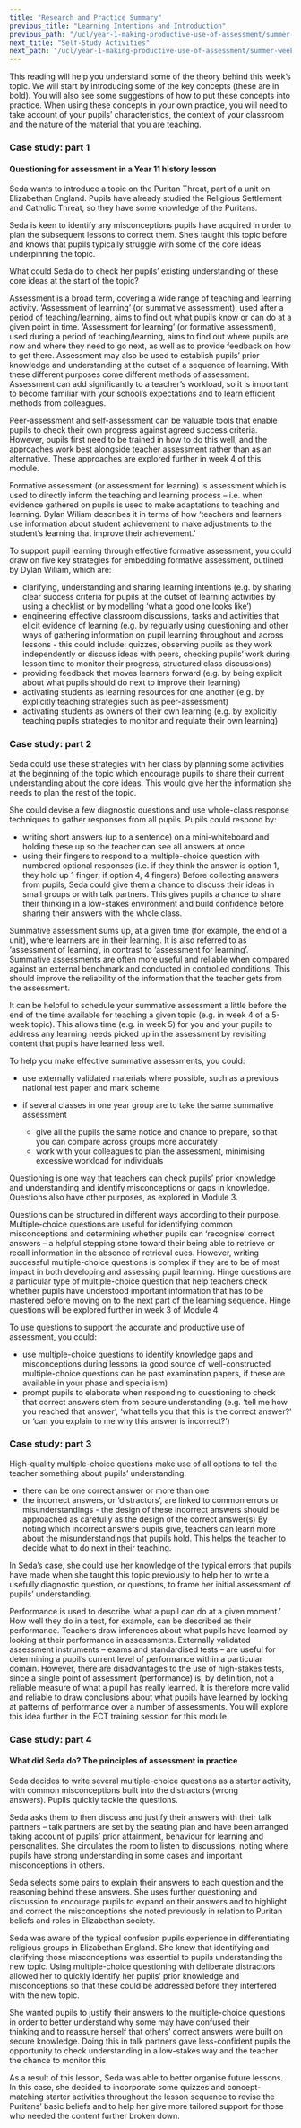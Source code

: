 ```yaml
---
title: "Research and Practice Summary"
previous_title: "Learning Intentions and Introduction"
previous_path: "/ucl/year-1-making-productive-use-of-assessment/summer-week-2-ect-learning-intentions-and-introduction"
next_title: "Self-Study Activities"
next_path: "/ucl/year-1-making-productive-use-of-assessment/summer-week-2-ect-self-study-activities"
---
```


This reading will help you understand some of the theory behind this week’s topic. We will start by introducing some of the key concepts (these are in bold). You will also see some suggestions of how to put these concepts into practice. When using these concepts in your own practice, you will need to take account of your pupils’ characteristics, the context of your classroom and the nature of the material that you are teaching.

### Case study: part 1

#### Questioning for assessment in a Year 11 history lesson

Seda wants to introduce a topic on the Puritan Threat, part of a unit on Elizabethan
England. Pupils have already studied the Religious Settlement and Catholic Threat,
so they have some knowledge of the Puritans.

Seda is keen to identify any misconceptions
pupils have acquired in order to plan the subsequent lessons to correct them. She’s
taught this topic before and knows that pupils typically struggle with some of the
core ideas underpinning the topic.

What could Seda do to check her pupils’ existing understanding of these core
ideas at the start of the topic?

Assessment is a broad term, covering a wide range of teaching and learning activity. ‘Assessment of learning’ (or summative assessment), used after a period of teaching/learning, aims to find out what pupils know or can do at a given point in time. ‘Assessment for learning’ (or formative assessment), used during a period of teaching/learning, aims to find out where pupils are now and where they need to go next, as well as to provide feedback on how to get there. Assessment may also be used to establish pupils’ prior knowledge and understanding at the outset of a sequence of learning. With these different purposes come different methods of assessment. Assessment can add significantly to a teacher’s workload, so it is important to become familiar with your school’s expectations and to learn efficient methods from colleagues.

Peer-assessment and self-assessment can be valuable tools that enable pupils to check their own progress against agreed success criteria. However, pupils first need to be trained in how to do this well, and the approaches work best alongside teacher assessment rather than as an alternative. These approaches are explored further in week 4 of this module.

Formative assessment (or assessment for learning) is assessment which is used to directly inform the teaching and learning process – i.e. when evidence gathered on pupils is used to make adaptations to teaching and learning. Dylan Wiliam describes it in terms of how ‘teachers and learners use information about student achievement to make adjustments to the student’s learning that improve their achievement.’

To support pupil learning through effective formative assessment, you could draw on five key strategies for embedding formative assessment, outlined by Dylan Wiliam, which are:

- clarifying, understanding and sharing learning intentions (e.g. by sharing clear success criteria for pupils at the outset of learning activities by using a checklist or by modelling ‘what a good one looks like’)
- engineering effective classroom discussions, tasks and activities that elicit evidence of learning (e.g. by regularly using questioning and other ways of gathering information on pupil learning throughout and across lessons - this could include: quizzes, observing pupils as they work independently or discuss ideas with peers, checking pupils’ work during lesson time to monitor their progress, structured class discussions)
- providing feedback that moves learners forward (e.g. by being explicit about what pupils should do next to improve their learning)
- activating students as learning resources for one another (e.g. by explicitly teaching strategies such as peer-assessment)
- activating students as owners of their own learning (e.g. by explicitly teaching pupils strategies to monitor and regulate their own learning)

### Case study: part 2

Seda could use these strategies with her class by planning some activities at the beginning of the topic which encourage pupils to share their current understanding about the core ideas. This would give her the information she needs to plan the rest of the topic.

She could devise a few diagnostic questions and use whole-class response techniques to gather responses from all pupils. Pupils could respond by:

- writing short answers (up to a sentence) on a mini-whiteboard and holding these up so the teacher can see all answers at once
- using their fingers to respond to a multiple-choice question with numbered optional responses (i.e. if they think the answer is option 1, they hold up 1 finger; if option 4, 4 fingers)
  Before collecting answers from pupils, Seda could give them a chance to discuss their
  ideas in small groups or with talk partners. This gives pupils a chance to share
  their thinking in a low-stakes environment and build confidence before sharing their
  answers with the whole class.

Summative assessment sums up, at a given time (for example, the end of a unit), where learners are in their learning. It is also referred to as ‘assessment of learning’, in contrast to ‘assessment for learning’. Summative assessments are often more useful and reliable when compared against an external benchmark and conducted in controlled conditions. This should improve the reliability of the information that the teacher gets from the assessment.

It can be helpful to schedule your summative assessment a little before the end of the time available for teaching a given topic (e.g. in week 4 of a 5-week topic). This allows time (e.g. in week 5) for you and your pupils to address any learning needs picked up in the assessment by revisiting content that pupils have learned less well.

To help you make effective summative assessments, you could:

- use externally validated materials where possible, such as a previous national test paper and mark scheme

- if several classes in one year group are to take the same summative assessment

  - give all the pupils the same notice and chance to prepare, so that you can compare across groups more accurately
  - work with your colleagues to plan the assessment, minimising excessive workload for individuals

Questioning is one way that teachers can check pupils’ prior knowledge and understanding and identify misconceptions or gaps in knowledge. Questions also have other purposes, as explored in Module 3.

Questions can be structured in different ways according to their purpose. Multiple-choice questions are useful for identifying common misconceptions and determining whether pupils can ‘recognise’ correct answers – a helpful stepping stone toward their being able to retrieve or recall information in the absence of retrieval cues. However, writing successful multiple-choice questions is complex if they are to be of most impact in both developing and assessing pupil learning. Hinge questions are a particular type of multiple-choice question that help teachers check whether pupils have understood important information that has to be mastered before moving on to the next part of the learning sequence. Hinge questions will be explored further in week 3 of Module 4.

To use questions to support the accurate and productive use of assessment, you could:

- use multiple-choice questions to identify knowledge gaps and misconceptions during lessons (a good source of well-constructed multiple-choice questions can be past examination papers, if these are available in your phase and specialism)
- prompt pupils to elaborate when responding to questioning to check that correct answers stem from secure understanding (e.g. ‘tell me how you reached that answer’, ‘what tells you that this is the correct answer?’ or ‘can you explain to me why this answer is incorrect?’)

### Case study: part 3

High-quality multiple-choice questions make use of all options to tell the teacher something about pupils’ understanding:

- there can be one correct answer or more than one
- the incorrect answers, or ‘distractors’, are linked to common errors or misunderstandings - the design of these incorrect answers should be approached as carefully as the design of the correct answer(s)
  By noting which incorrect answers pupils give, teachers can learn more about the
  misunderstandings that pupils hold. This helps the teacher to decide what to do next
  in their teaching.

In Seda’s case, she could use her knowledge of the typical errors that pupils have made when she taught this topic previously to help her to write a usefully diagnostic question, or questions, to frame her initial assessment of pupils’ understanding.

Performance is used to describe ‘what a pupil can do at a given moment.’ How well they do in a test, for example, can be described as their performance. Teachers draw inferences about what pupils have learned by looking at their performance in assessments. Externally validated assessment instruments – exams and standardised tests – are useful for determining a pupil’s current level of performance within a particular domain. However, there are disadvantages to the use of high-stakes tests, since a single point of assessment (performance) is, by definition, not a reliable measure of what a pupil has really learned. It is therefore more valid and reliable to draw conclusions about what pupils have learned by looking at patterns of performance over a number of assessments. You will explore this idea further in the ECT training session for this module.

### Case study: part 4

#### What did Seda do? The principles of assessment in practice

Seda decides to write several multiple-choice questions as a starter activity, with
common misconceptions built into the distractors (wrong answers). Pupils quickly
tackle the questions.

Seda asks them to then discuss and justify their answers with
their talk partners – talk partners are set by the seating plan and have been arranged
taking account of pupils’ prior attainment, behaviour for learning and personalities. She
circulates the room to listen to discussions, noting where pupils have strong understanding
in some cases and important misconceptions in others.

Seda selects some pairs to explain their answers to each question and the reasoning behind these answers. She uses further questioning and discussion to encourage pupils to expand on their answers and to highlight and correct the misconceptions she noted previously in relation to Puritan beliefs and roles in Elizabethan society.

Seda was aware of the typical confusion pupils experience in differentiating religious groups in Elizabethan England. She knew that identifying and clarifying those misconceptions was essential to pupils understanding the new topic. Using multiple-choice questioning with deliberate distractors allowed her to quickly identify her pupils’ prior knowledge and misconceptions so that these could be addressed before they interfered with the new topic.

She wanted pupils to justify their answers to the multiple-choice questions in order to better understand why some may have confused their thinking and to reassure herself that others’ correct answers were built on secure knowledge. Doing this in talk partners gave less-confident pupils the opportunity to check understanding in a low-stakes way and the teacher the chance to monitor this.

As a result of this lesson, Seda was able to better organise future lessons. In this case, she decided to incorporate some quizzes and concept-matching starter activities throughout the lesson sequence to revise the Puritans’ basic beliefs and to help her give more tailored support for those who needed the content further broken down.
